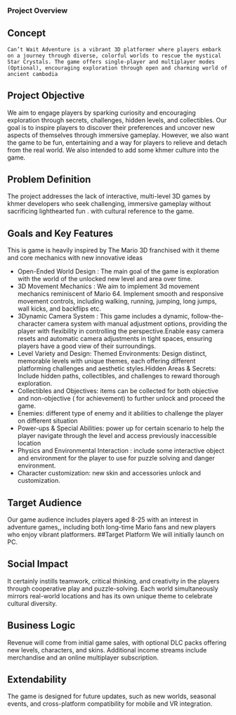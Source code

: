### Project Overview
## Concept
	Can’t Wait Adventure is a vibrant 3D platformer where players embark on a journey through diverse, colorful worlds to rescue the mystical Star Crystals. The game offers single-player and multiplayer modes (Optional), encouraging exploration through open and charming world of ancient cambodia 
## Project Objective
We aim to engage players by sparking curiosity and encouraging exploration through secrets, challenges, hidden levels, and collectibles. Our goal is to inspire players to discover their preferences and uncover new aspects of themselves through immersive gameplay. However, we also want the game to be fun, entertaining and a way for players to relieve and detach from the real world. We also intended to add some khmer culture into the game.
## Problem Definition
The project addresses the lack of interactive, multi-level 3D games by khmer developers who seek challenging, immersive gameplay without sacrificing lighthearted fun . with cultural reference to the game.
## Goals and Key Features
This is game is heavily inspired by The Mario 3D franchised with it theme and core mechanics with new innovative ideas
- Open-Ended World Design : The main goal of the game is exploration with the world of the  unlocked new level and area over time.
- 3D Movement Mechanics :  We aim to implement 3d movement mechanics reminiscent of Mario 64. Implement smooth and responsive movement controls, including walking, running, jumping, long jumps, wall kicks, and backflips etc.
- 3Dynamic Camera System : This  game includes a dynamic, follow-the-character camera system with manual adjustment options, providing the player with flexibility in controlling the perspective.Enable easy camera resets and automatic camera adjustments in tight spaces, ensuring players have a good view of their surroundings.
- Level Variety and Design: Themed Environments: Design distinct, memorable levels with unique themes, each offering different platforming challenges and aesthetic styles.Hidden Areas & Secrets: Include hidden paths, collectibles, and challenges to reward thorough exploration.
- Collectibles and Objectives: items can be collected for both objective and non-objective ( for achievement) to further unlock and proceed the game.
- Enemies: different type of enemy and it abilities to challenge the player on different situation
- Power-ups & Special Abilities: power up for certain scenario to help the player navigate through the level and access previously inaccessible location
- Physics and Environmental Interaction : include some interactive object and environment for the player to use for puzzle solving and danger environment.
- Character customization: new skin and accessories unlock and customization.
## Target Audience
Our game audience includes players aged 8-25 with an interest in adventure games,, including both long-time Mario fans and new players who enjoy vibrant platformers.
##Target Platform
We will initially launch on PC.
## Social Impact
It certainly instills teamwork, critical thinking, and creativity in the players through cooperative play and puzzle-solving. Each world simultaneously mirrors real-world locations and has its own unique theme to celebrate cultural diversity.
## Business Logic
Revenue will come from initial game sales, with optional DLC packs offering new levels, characters, and skins. Additional income streams include merchandise and an online multiplayer subscription.
## Extendability
The game is designed for future updates, such as new worlds, seasonal events, and cross-platform compatibility for mobile and VR integration.

